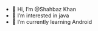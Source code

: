 - 👋 Hi, I’m @Shahbaz Khan
- 👀 I’m interested in java
- 🌱 I’m currently learning Android

<!---
Shabazszn/Shabazszn is a ✨ special ✨ repository because its `README.md` (this file) appears on your GitHub profile.
You can click the Preview link to take a look at your changes.
--->
